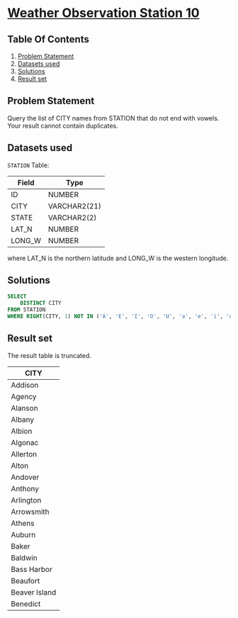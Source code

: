 # [Weather Observation Station 10](https://www.hackerrank.com/challenges/weather-observation-station-10/)

## Table Of Contents
1. [Problem Statement](#problem-statement)
2. [Datasets used](#datasets-used)
3. [Solutions](#solutions)
4. [Result set](#result-set)

## Problem Statement

Query the list of CITY names from STATION that do not end with vowels. Your result cannot contain duplicates.

## Datasets used

```STATION``` Table:

| Field  | Type         |
|--------|--------------|
| ID     | NUMBER       |
| CITY   | VARCHAR2(21) |
| STATE  | VARCHAR2(2)  |
| LAT_N  | NUMBER       |
| LONG_W | NUMBER       |

where LAT_N is the northern latitude and LONG_W is the western longitude.

## Solutions

```sql
SELECT 
    DISTINCT CITY
FROM STATION
WHERE RIGHT(CITY, 1) NOT IN ('A', 'E', 'I', 'O', 'U', 'a', 'e', 'i', 'o', 'u');
```

## Result set

The result table is truncated.

| CITY          |
|---------------|
| Addison       |
| Agency        |
| Alanson       |
| Albany        |
| Albion        |
| Algonac       |
| Allerton      |
| Alton         |
| Andover       |
| Anthony       |
| Arlington     |
| Arrowsmith    |
| Athens        |
| Auburn        |
| Baker         |
| Baldwin       |
| Bass Harbor   |
| Beaufort      |
| Beaver Island |
| Benedict      |